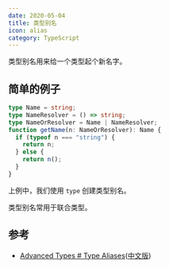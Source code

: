 ```yaml
---
date: 2020-05-04
title: 类型别名
icon: alias
category: TypeScript
---
```


类型别名用来给一个类型起个新名字。

<!-- more -->

## 简单的例子

```ts
type Name = string;
type NameResolver = () => string;
type NameOrResolver = Name | NameResolver;
function getName(n: NameOrResolver): Name {
  if (typeof n === "string") {
    return n;
  } else {
    return n();
  }
}
```

上例中，我们使用 `type` 创建类型别名。

类型别名常用于联合类型。

## 参考

- [Advanced Types # Type Aliases](http://www.typescriptlang.org/docs/handbook/advanced-types.html#type-aliases)([中文版](https://zhongsp.gitbooks.io/typescript-handbook/content/doc/handbook/Advanced%20Types.html#类型别名))
